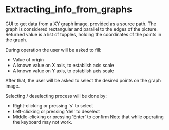 # Extracting_info_from_graphs
GUI to get data from a XY graph image, provided as a source path. 
The graph is considered rectangular and parallel to the edges of the picture.
Returned value is a list of tupples, holding the coordinates of the points in the graph.

During operation the user will be asked to fill:
 - Value of origin
 - A known value on X axis, to establish axis scale
 - A known value on Y axis, to establish axis scale

After that, the user will be asked to select the desired points on the graph image.

Selecting / deselecting process will be done by:
- Right-clicking or pressing 's' to select
- Left-clicking or pressing 'del' to deselect
- Middle-clicking or pressing 'Enter' to confirm
Note that while operating the keyboard may not work.
